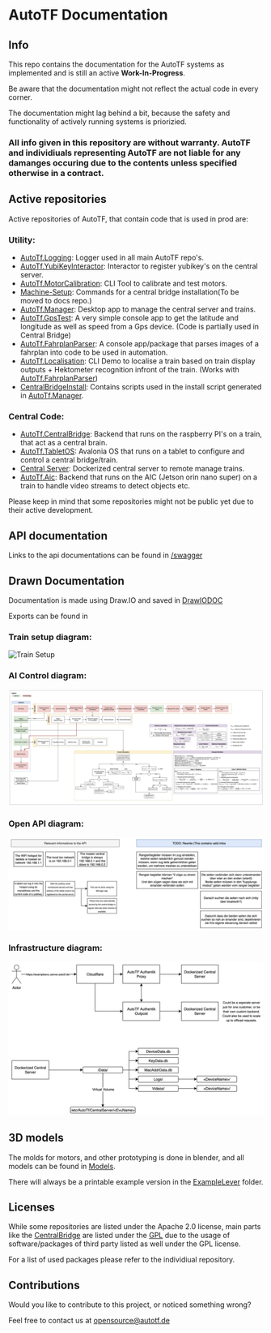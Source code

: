 # AutoTF Documentation

## Info

This repo contains the documentation for the AutoTF systems as implemented and is still an active **Work-In-Progress**.

Be aware that the documentation might not reflect the actual code in every corner.

The documentation might lag behind a bit, because the safety and functionality of actively running systems is priorizied.


### **All info given in this repository are without warranty. AutoTF and individiuals representing AutoTF are not liable for any damanges occuring due to the contents unless specified otherwise in a contract.**


## Active repositories

Active repositories of AutoTF, that contain code that is used in prod are:

### Utility:
* [AutoTf.Logging](https://github.com/AutoTF-Rail/AutoTf.Logging): Logger used in all main AutoTF repo's.
* [AutoTf.YubiKeyInteractor](https://github.com/AutoTF-Rail/AutoTf.YubiKeyInteractor): Interactor to register yubikey's on the central server.
* [AutoTf.MotorCalibration](https://github.com/AutoTF-Rail/AutoTf.MotorCalibration): CLI Tool to calibrate and test motors.
* [Machine-Setup](https://github.com/AutoTF-Rail/Machine-Setup): Commands for a central bridge installation(To be moved to docs repo.)
* [AutoTf.Manager](https://github.com/AutoTF-Rail/AutoTf.Manager): Desktop app to manage the central server and trains.
* [AutoTf.GpsTest](https://github.com/AutoTF-Rail/AutoTf.GpsTest): A very simple console app to get the latitude and longitude as well as speed from a Gps device. (Code is partially used in Central Bridge)
* [AutoTf.FahrplanParser](https://github.com/AutoTF-Rail/AutoTf.FahrplanParser): A console app/package that parses images of a fahrplan into code to be used in automation.
* [AutoTf.Localisation](https://github.com/AutoTF-Rail/AutoTf.Localisation): CLI Demo to localise a train based on train display outputs + Hektometer recognition infront of the train. (Works with [AutoTf.FahrplanParser](https://github.com/AutoTF-Rail/AutoTf.FahrplanParser))
* [CentralBridgeInstall](https://github.com/AutoTF-Rail/CentralBridgeInstall/): Contains scripts used in the install script generated in [AutoTf.Manager](https://github.com/AutoTF-Rail/AutoTf.Manager).

### Central Code:
* [AutoTf.CentralBridge](https://github.com/AutoTF-Rail/AutoTf.CentralBridge): Backend that runs on the raspberry PI's on a train, that act as a central brain.
* [AutoTf.TabletOS](https://github.com/AutoTF-Rail/AutoTf.TabletOS): Avalonia OS that runs on a tablet to configure and control a central bridge/train.
* [Central Server](https://github.com/AutoTF-Rail/Central-Server): Dockerized central server to remote manage trains.
* [AutoTf.Aic](https://github.com/AutoTF-Rail/AutoTf.Aic): Backend that runs on the AIC (Jetson orin nano super) on a train to handle video streams to detect objects etc.



Please keep in mind that some repositories might not be public yet due to their active development.

## API documentation

Links to the api documentations can be found in [/swagger](https://github.com/AutoTF-Rail/AutoTf-Documentation/tree/main/swagger)

## Drawn Documentation

Documentation is made using Draw.IO and saved in [DrawIODOC](https://github.com/AutoTF-Rail/AutoTf-Documentation/tree/main/DrawIODOC/)

Exports can be found in

### Train setup diagram:

![Train Setup](https://raw.githubusercontent.com/AutoTF-Rail/AutoTf-Documentation/main/DrawIODOC/Export/TrainSetup.png)


### AI Control diagram:

![Train Setup](https://raw.githubusercontent.com/AutoTF-Rail/AutoTf-Documentation/main/DrawIODOC/Export/AI_Control.png)

### Open API diagram:

![OpenApi](https://raw.githubusercontent.com/AutoTF-Rail/AutoTf-Documentation/main/DrawIODOC/Export/OpenApi.png)

### Infrastructure diagram:

![Infrastructure](https://raw.githubusercontent.com/AutoTF-Rail/AutoTf-Documentation/main/DrawIODOC/Export/Infrastructure.png)



## 3D models

The molds for motors, and other prototyping is done in blender, and all models can be found in [Models](https://github.com/AutoTF-Rail/AutoTf-Documentation/tree/main/Models/).


There will always be a printable example version in the [ExampleLever](https://github.com/AutoTF-Rail/AutoTf-Documentation/tree/main/Models/Export/Print/ExampleLever/) folder.


## Licenses

While some repositories are listed under the Apache 2.0 license, main parts like the [CentralBridge](https://github.com/AutoTF-Rail/AutoTf.CentralBridge) are listed under the [GPL](https://www.gnu.org/licenses/gpl-3.0.txt) due to the usage of software/packages of third party listed as well under the GPL license.

For a list of used packages please refer to the individiual repository.


## Contributions

Would you like to contribute to this project, or noticed something wrong?

Feel free to contact us at [opensource@autotf.de](mailto:opensource@autotf.de)
